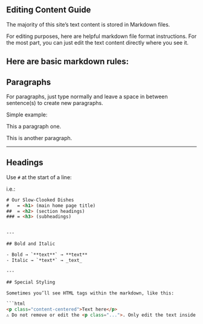 ## Editing Content Guide

The majority of this site’s text content is stored in Markdown files.

For editing purposes, here are helpful markdown file format instructions. For the most part, you can just edit the text content directly where you see it.

## Here are basic markdown rules:

## Paragraphs

For paragraphs, just type normally and leave a space in between sentence(s) to create new paragraphs.

Simple example: 

This a paragraph one. 

This is another paragraph. 

---

## Headings

Use `#` at the start of a line:

i.e.:

```html
# Our Slow-Clooked Dishes
#   = <h1> (main home page title)
##  = <h2> (section headings)
### = <h3> (subheadings)


---

## Bold and Italic

- Bold → `**text**` → **text**
- Italic → `*text*` → _text_

---

## Special Styling

Sometimes you’ll see HTML tags within the markdown, like this:

```html
<p class="content-centered">Text here</p>
⚠️ Do not remove or edit the <p class="...">. Only edit the text inside.
